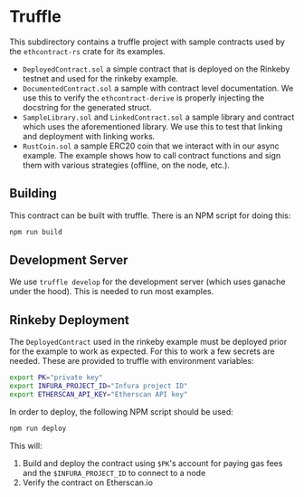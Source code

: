 # Truffle

This subdirectory contains a truffle project with sample contracts used by the
`ethcontract-rs` crate for its examples.

- `DeployedContract.sol` a simple contract that is deployed on the Rinkeby
  testnet and used for the rinkeby example.
- `DocumentedContract.sol` a sample with contract level documentation. We use
  this to verify the `ethcontract-derive` is properly injecting the docstring
  for the generated struct.
- `SampleLibrary.sol` and `LinkedContract.sol` a sample library and contract
  which uses the aforementioned library. We use this to test that linking and
  deployment with linking works.
- `RustCoin.sol` a sample ERC20 coin that we interact with in our async example.
  The example shows how to call contract functions and sign them with various
  strategies (offline, on the node, etc.).

## Building

This contract can be built with truffle. There is an NPM script for doing this:

```sh
npm run build
```

## Development Server

We use `truffle develop` for the development server (which uses ganache under
the hood). This is needed to run most examples.

## Rinkeby Deployment

The `DeployedContract` used in the rinkeby example must be deployed prior for
the example to work as expected. For this to work a few secrets are needed.
These are provided to truffle with environment variables:

```sh
export PK="private key"
export INFURA_PROJECT_ID="Infura project ID"
export ETHERSCAN_API_KEY="Etherscan API key"
```

In order to deploy, the following NPM script should be used:
```sh
npm run deploy
```

This will:
1. Build and deploy the contract using `$PK`'s account for paying gas fees and
  the `$INFURA_PROJECT_ID` to connect to a node
2. Verify the contract on Etherscan.io
